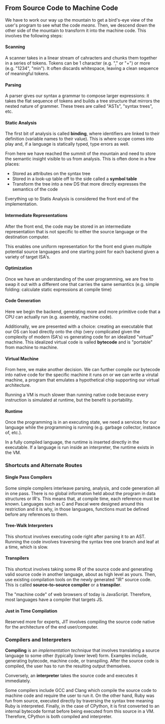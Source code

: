
## From Source Code to Machine Code

We have to work our way up the mountain to get a bird's-eye view of the user's program to see what the code *means*. Then, we descend down the other side of the mountain to transform it into the machine code. This involves the following steps:

#### Scanning
A scanner takes in a linear stream of cahracters and chunks them together in a series of tokens. Tokens can be 1 character (e.g. "," or "+") or more (e.g.  "1234", "min"). It often discards whitespace, leaving a clean sequence of meaningful tokens.

#### Parsing

A parser gives our syntax a grammar to compose larger expressions: it takes the flat sequence of tokens and builds a tree structure that mirrors the nested nature of grammer. These trees are called "ASTs", "syntax trees", etc.

#### Static Analysis
The first bit of analysis is called **binding**, where identifiers are linked to their definition (variable names to their value). This is where scope comes into play and, if a language is statically typed, type errors as well. 

From here we have reached the summit of the mountain and need to store the semantic insight visible to us from analysis. This is often done in a few places:

- Stored as attributes on the syntax tree
- Stored in a look-up table off to the side called a **symbol table**
- Transform the tree into a new DS that more directly expresses the semantics of the code

Everything up to Statis Analysis is considered the front end of the implementation.

#### Intermediate Representations

After the front end, the code may be stored in an intermediate representation that is not specific to either the source language or the destination computer.

This enables one uniform representation for the front end given multiple potential source languages and one starting point for each backend given a variety of target ISA's.

#### Optimization

Once we have an understanding of the user programming, we are free to swap it out with a different one that carries the same semantics (e.g. simple folding: calculate static expressions at compile time)

#### Code Generation

Here we begin the backend, generating more and more primitive code that a CPU can actually run (e.g. assembly, machine code).

Additionally, we are presented with a choice: creating an executable that our OS can load directly onto the chip (very complicated given the complexity of modern ISA's) vs generating code for an idealized "virtual" machine. This idealized virtual code is valled **bytecode** and is "portable" from machine to machine.

#### Virtual Machine

From here, we make another decision. We can further compile our bytecode into native code for the specific machine it runs on or we can write a virutal machine, a program that emulates a hypothetical chip supporting our virtual architecture. 

Running a VM is much slower than running native code because every instruction is simulated at runtime, but the benefit is portability.

#### Runtime

Once the programming is in an executing state, we need a services for our language while the programming is running (e.g. garbage collector, instance of, etc.).

In a fully compiled language, the runtime is inserted directly in the executable. If a language is run inside an interpreter, the runtime exists in the VM.

### Shortcuts and Alternate Routes

#### Single Pass Compilers

Some simple compilers interleave parsing, analysis, and code generation all in one pass. There is no global information held about the program in data structures or IR's. This means that, at compile time, each reference must be known. Languages such as C and Pascal were designed around this restriction and it is why, in those languages, functions must be defined before any references to them.

#### Tree-Walk Interpreters
This shortcut involves executing code right after parsing it to an AST. Running the code involves traversing the syntax tree one branch and leaf at a time, which is slow.

#### Transpilers
This shortcut involves taking some IR of the source code and generating valid source code in another language, about as high level as yours. Then, use existing compilation tools on the newly generated "IR" source code. This is called **source-to-source compiler** or a **transpiler**.

The "machine code" of web browsers of today is JavaScript. Therefore, most languages have a compiler that targets JS.

#### Just in Time Compilation
Reserved more for experts, JIT involves compiling the source code native for the architecture of the end user/computer.

### Compilers and Interpreters

**Compiling** is an *implementation technique* that involves translating a source language to some other (typically lower level) form. Examples include, generating bytecode, machine code, or transpiling. After the source code is compiled, the user has to run the resulting output themselves.

Conversely, an **interpreter** takes the source code and executes it immediately.

Some compilers include GCC and Clang which compile the source code to machine code and require the user to run it. On the other hand, Ruby was fun from source, executed directly by traversing the syntax tree meaning Ruby is interpreted. Finally, in the case of CPython, it is first converted to an internal bytecode format before being executed from this source in a VM. Therefore, CPython is both compiled and interpreter.